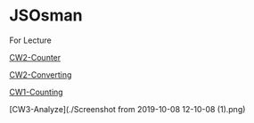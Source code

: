 # JSOsman
For Lecture

[CW2-Counter](./Counter.html)

[CW2-Converting](./CelciusFahrenheitCalculator.html)

[CW1-Counting](./Counting.html)

[CW3-Analyze](./Screenshot from 2019-10-08 12-10-08 (1).png)

